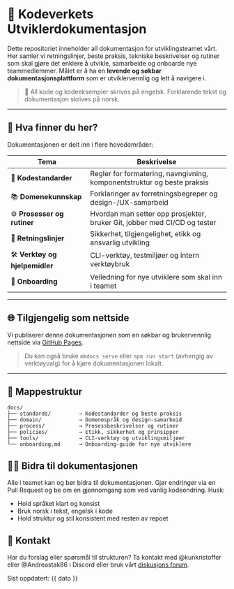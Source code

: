 # 📘 Kodeverkets Utviklerdokumentasjon

Dette repositoriet inneholder all dokumentasjon for utviklingsteamet vårt. Her samler vi retningslinjer, beste praksis, tekniske beskrivelser og rutiner som skal gjøre det enklere å utvikle, samarbeide og onboarde nye teammedlemmer. Målet er å ha en **levende og søkbar dokumentasjonsplattform** som er utviklervennlig og lett å navigere i.

> 📝 All kode og kodeeksempler skrives på engelsk. Forklarende tekst og dokumentasjon skrives på norsk.

---

## 🚀 Hva finner du her?

Dokumentasjonen er delt inn i flere hovedområder:

| Tema                            | Beskrivelse |
|---------------------------------|-------------|
| 📐 **Kodestandarder**           | Regler for formatering, navngivning, komponentstruktur og beste praksis |
| 📚 **Domenekunnskap**           | Forklaringer av forretningsbegreper og design-/UX-samarbeid |
| ⚙️ **Prosesser og rutiner**     | Hvordan man setter opp prosjekter, bruker Git, jobber med CI/CD og tester |
| 🔐 **Retningslinjer**           | Sikkerhet, tilgjengelighet, etikk og ansvarlig utvikling |
| 🛠 **Verktøy og hjelpemidler**  | CLI-verktøy, testmiljøer og intern verktøybruk |
| 🧠 **Onboarding**               | Veiledning for nye utviklere som skal inn i teamet |

---

## 🌐 Tilgjengelig som nettside

Vi publiserer denne dokumentasjonen som en søkbar og brukervennlig nettside via [GitHub Pages](https://kodeverket-as.github.io).

> Du kan også bruke `mkdocs serve` eller `npm run start` (avhengig av verktøyvalg) for å kjøre dokumentasjonen lokalt.

---

## 📂 Mappestruktur

```plaintext
docs/
├── standards/         → Kodestandarder og beste praksis
├── domain/            → Domenespråk og design-samarbeid
├── process/           → Prosessbeskrivelser og rutiner
├── policies/          → Etikk, sikkerhet og prinsipper
├── tools/             → CLI-verktøy og utviklingsmiljøer
└── onboarding.md      → Onboarding-guide for nye utviklere
```

## 🧑‍💻 Bidra til dokumentasjonen
Alle i teamet kan og bør bidra til dokumentasjonen. Gjør endringer via en Pull Request og be om en gjennomgang som ved vanlig kodeendring. Husk:
- Hold språket klart og konsist
- Bruk norsk i tekst, engelsk i kode
- Hold struktur og stil konsistent med resten av repoet

## 📢 Kontakt
Har du forslag eller spørsmål til strukturen? Ta kontakt med @kunkristoffer eller @Andreastak86 i Discord eller bruk vårt [diskusjons forum](https://github.com/orgs/Kodeverket-AS/discussions).

Sist oppdatert: {{ dato }}